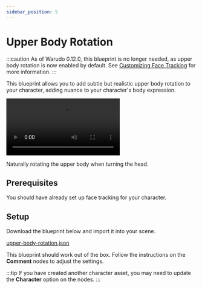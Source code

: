 ```yaml
---
sidebar_position: 5
---
```


# Upper Body Rotation

:::caution
As of Warudo 0.12.0, this blueprint is no longer needed, as upper body rotation is now enabled by default. See [Customizing Face Tracking](../../mocap/face-tracking) for more information.
:::

This blueprint allows you to add subtle but realistic upper body rotation to your character, adding nuance to your character's body expression.

<div style={{width: '100%'}} className="video-box"><video controls loop src="/doc-img/upper-body-rotation.mp4" /></div>
<p class="img-desc">Naturally rotating the upper body when turning the head.</p>

## Prerequisites

You should have already set up face tracking for your character.

## Setup

Download the blueprint below and import it into your scene.

<a href="/blueprints/upper-body-rotation.json" target="_blank" download>
<div className="file-box">
<p>
upper-body-rotation.json
</p></div>
</a>

This blueprint should work out of the box. Follow the instructions on the **Comment** nodes to adjust the settings.

:::tip
If you have created another character asset, you may need to update the **Character** option on the nodes.
:::
